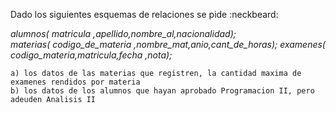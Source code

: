 Dado los siguientes esquemas de relaciones se pide :neckbeard: <br />

*alumnos( matricula ,apellido,nombre_al,nacionalidad);* <br />
*materias( codigo_de_materia ,nombre_mat,anio,cant_de_horas);* 
*examenes( codigo_materia,matricula,fecha ,nota);* <br />

```
a) los datos de las materias que registren, la cantidad maxima de examenes rendidos por materia 
b) los datos de los alumnos que hayan aprobado Programacion II, pero adeuden Analisis II
```
